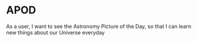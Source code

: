 # APOD
As a user, I want to see the Astronomy Picture of the Day, so that I can learn new things about our Universe everyday
